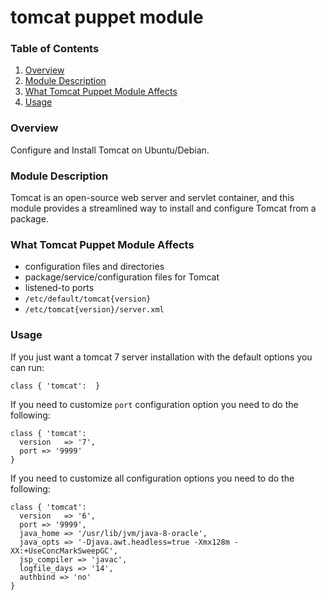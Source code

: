 # tomcat puppet module

### Table of Contents

1. [Overview][overview]
2. [Module Description][module-description]
3. [What Tomcat Puppet Module Affects][what-tomcat-puppet-module-affects]
4. [Usage][usage]

### Overview

Configure and Install Tomcat on Ubuntu/Debian.

### Module Description

Tomcat is an open-source web server and servlet container, and this module provides a streamlined way to install and configure Tomcat from a package.


### What Tomcat Puppet Module Affects

- configuration files and directories
- package/service/configuration files for Tomcat
- listened-to ports
- ```/etc/default/tomcat{version}```
- ```/etc/tomcat{version}/server.xml```

### Usage

If you just want a tomcat 7 server installation with the default options you can run:

```
class { 'tomcat':  }
```

If you need to customize ```port``` configuration option you need to do the following:

```
class { 'tomcat':
  version   => '7',
  port => '9999'
}
```

If you need to customize all configuration options you need to do the following:

```
class { 'tomcat':
  version   => '6',
  port => '9999',
  java_home => '/usr/lib/jvm/java-8-oracle',
  java_opts => '-Djava.awt.headless=true -Xmx128m -XX:+UseConcMarkSweepGC',
  jsp_compiler => 'javac',
  logfile_days => '14',
  authbind => 'no'
}  
```

[overview]: https://github.com/arpitaggarwal/tomcat#overview
[module-description]: https://github.com/arpitaggarwal/tomcat#module-description
[what-tomcat-puppet-module-affects]: https://github.com/arpitaggarwal/tomcat#what-tomcat-puppet-module-affects
[usage]: https://github.com/arpitaggarwal/tomcat#usage
